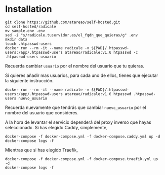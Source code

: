 # Installation

```
git clone https://github.com/atareao/self-hosted.git
cd self-hosted/radicale
mv sample.env .env
sed -i "s/radicale.tuservidor.es/el_fqdn_que_quieras/g" .env
mkdir data
touch .htpasswd-users
docker run --rm -it --name radicale -v ${PWD}/.htpasswd-users:/app/.htpasswd-users atareao/radicale:v1.0 htpasswd -c .htpasswd-users usuario
```

Recuerda cambiar `usuario` por el nombre del usuario que tu quieras.

Si quieres añadir mas usuarios, para cada uno de ellos, tienes que ejecutar la siguiente instrucción.

```
docker run --rm -it --name radicale -v ${PWD}/.htpasswd-users:/app/.htpasswd-users atareao/radicale:v1.0 htpasswd .htpasswd-users nuevo_usuario
```

Recuerda nuevamente que tendrás que cambiar `nuevo_usuario` por el nombre del usuario que consideres.

A la hora de levantar el servicio dependerá del proxy inverso que hayas seleccionado. Si has elegido Caddy, simplemente,

```
docker-compose -f docker-compose.yml -f docker-compose.caddy.yml up -d
docker-compose logs -f
```

Mientras que si has elegido Traefik,

```
docker-compose -f docker-compose.yml -f docker-compose.traefik.yml up -d
docker-compose logs -f
```

